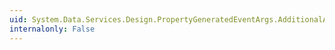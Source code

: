 ```yaml
---
uid: System.Data.Services.Design.PropertyGeneratedEventArgs.AdditionalAttributes
internalonly: False
---
```

